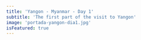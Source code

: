 ```yaml
---
title: 'Yangon - Myanmar - Day 1'
subtitle: 'The first part of the visit to Yangon'
image: 'portada-yangon-dia1.jpg'
isFeatured: true
---
```

